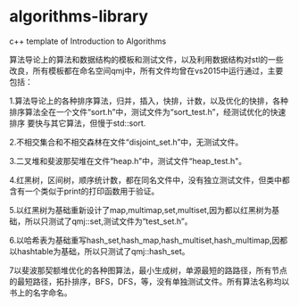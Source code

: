 # algorithms-library
c++ template of Introduction to Algorithms

算法导论上的算法和数据结构的模板和测试文件，以及利用数据结构对stl的一些改良，所有模板都在命名空间qmj中，所有文件均曾在vs2015中运行通过，主要包括：

1.算法导论上的各种排序算法，归并，插入，快排，计数，以及优化的快排，各种排序算法全在一个文件“sort.h”中，测试文件为“sort_test.h”，经测试优化的快速排序
要快与其它算法，但慢于std::sort.

2.不相交集合和不相交森林在文件“disjoint_set.h”中，无测试文件。

3.二叉堆和斐波那契堆在文件“heap.h”中，测试文件“heap_test.h"。

4.红黑树，区间树，顺序统计数，都在同名文件中，没有独立测试文件，但类中都含有一个类似于print的打印函数用于验证。

5.以红黑树为基础重新设计了map,multimap,set,multiset,因为都以红黑树为基础，所以只测试了qmj::set,测试文件为“test_set.h”。

6.以哈希表为基础重写hash_set,hash_map,hash_multiset,hash_multimap,因都以hashtable为基础，所以只测试了qmj::hash_set。

7以斐波那契额堆优化的各种图算法，最小生成树，单源最短的路路径，所有节点的最短路径，拓扑排序，BFS，DFS，等，没有单独测试文件。所有算法名称均以书上的名字命名。


